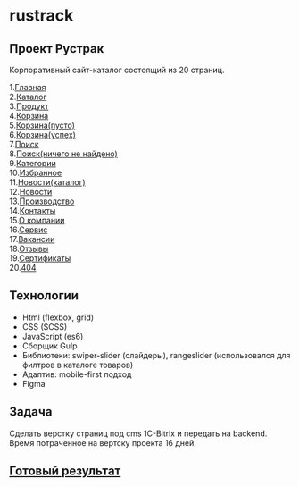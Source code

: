 # rustrack

## Проект Рустрак
Корпоративный сайт-каталог состоящий из 20 страниц.

1.<a traget="_blank" href="https://r4skolov.github.io/rustruck/index.html">Главная</a><br>
2.<a traget="_blank" href="https://r4skolov.github.io/rustruck/catalog.html">Каталог</a><br>
3.<a traget="_blank" href="https://r4skolov.github.io/rustruck/product.html">Продукт</a><br>
4.<a traget="_blank" href="https://r4skolov.github.io/rustruck/basket.html">Корзина</a><br>
5.<a traget="_blank" href="https://r4skolov.github.io/rustruck/basket-empty.html">Корзина(пусто)</a><br>
6.<a traget="_blank" href="https://r4skolov.github.io/rustruck/basket-successfully.html">Корзина(успех)</a><br>
7.<a traget="_blank" href="https://r4skolov.github.io/rustruck/search.html">Поиск</a><br>
8.<a traget="_blank" href="https://r4skolov.github.io/rustruck/search-notfound.html">Поиск(ничего не найдено)</a><br>
9.<a traget="_blank" href="https://r4skolov.github.io/rustruck/category.html">Категории</a><br>
10.<a traget="_blank" href="https://r4skolov.github.io/rustruck/favorites.html">Избранное</a><br>
11.<a traget="_blank" href="https://r4skolov.github.io/rustruck/news-catalog.html">Новости(каталог)</a><br>
12.<a traget="_blank" href="https://r4skolov.github.io/rustruck/news.html">Новости</a><br>
13.<a traget="_blank" href="https://r4skolov.github.io/rustruck/production.html">Производство</a><br>
14.<a traget="_blank" href="https://r4skolov.github.io/rustruck/contacts.html">Контакты</a><br>
15.<a traget="_blank" href="https://r4skolov.github.io/rustruck/about-company.html">О компании</a><br>
16.<a traget="_blank" href="https://r4skolov.github.io/rustruck/service.html">Сервис</a><br>
17.<a traget="_blank" href="https://r4skolov.github.io/rustruck/vacancies.html">Вакансии</a><br>
18.<a traget="_blank" href="https://r4skolov.github.io/rustruck/reviews.html">Отзывы</a><br>
19.<a traget="_blank" href="https://r4skolov.github.io/rustruck/certificated.html">Сертификаты</a><br>
20.<a traget="_blank" href="https://r4skolov.github.io/rustruck/404.html">404</a><br>

## Технологии
<ul> 
  <li>
    Html (flexbox, grid)
  </li>
  <li>
    CSS (SCSS)
  </li>
  <li>
    JavaScript (es6)
  </li>
   <li>
    Сборщик Gulp
  </li>
  <li>
    Библиотеки: swiper-slider (слайдеры), rangeslider (использовался для филтров в каталоге товаров)
  </li>
   <li>
    Адаптив: mobile-first подход
  </li>
    <li>
    Figma
  </li>
</ul>

## Задача
Сделать верстку страниц под cms 1C-Bitrix и передать на backend.
Время потраченное на вертску проекта 16 дней.

## <a href="https://rtrf.ru/">Готовый результат</a>

